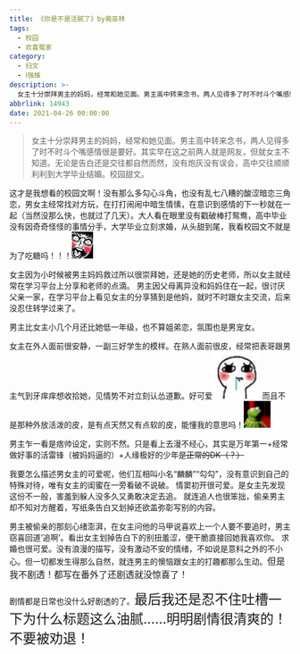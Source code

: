 ```yaml
---
title: 《你是不是活腻了》by蔺巫林
tags:
  - 校园
  - 欢喜冤家
category:
  - 扫文
  - Ⅰ强推
description: >-
  女主十分崇拜男主的妈妈，经常和她见面。男主高中转来念书，两人见得多了时不时斗个嘴感情很是要好。其实早在这之前两人就是网友，但就女主不知道。无论是告白还是交往都自然而然，没有炮灰没有误会，高中交往顺顺利利到大学毕业结婚。校园甜文。
abbrlink: 14943
date: 2021-04-26 00:00:00
---
```

<meta name="referrer" content="no-referrer" />

> 女主十分崇拜男主的妈妈，经常和她见面。男主高中转来念书，两人见得多了时不时斗个嘴感情很是要好。其实早在这之前两人就是网友，但就女主不知道。无论是告白还是交往都自然而然，没有炮灰没有误会，高中交往顺顺利利到大学毕业结婚。校园甜文。

<!-- more -->

这才是我想看的校园文啊！没有那么多勾心斗角，也没有乱七八糟的酸涩暗恋三角恋，男女主经常找对方玩，在打打闹闹中暗生情愫，在意识到感情的下一秒就在一起（当然没那么快，也就过了几天）。大人看在眼里没有戳破棒打鸳鸯，高中毕业没有因奇奇怪怪的事情分手，大学毕业立刻求婚，从头甜到尾，我看校园文不就是为了吃糖吗！！！<img src="/bq/paoxiao.gif" id="bq">

女主因为小时候被男主妈妈救过所以很崇拜她，还是她的历史老师，所以女主就经常在学习平台上分享和老师的点滴。
男主因父母离异没和妈妈住在一起，很讨厌父亲一家，在学习平台上看见女主的分享猜到是他妈，就时不时跟女主交流，后来没忍住转学过来了。

男主比女主小几个月还比她低一年级，也不算姐弟恋，氛围也是男宠女。

女主在外人面前很安静，一副三好学生的模样。在熟人面前很皮，经常把表哥跟男主气到牙痒痒想收拾她，见情势不对立刻认怂道歉。好可爱<img src="/bq/IMG_2741.JPG" id="bq">
而且不是那种外放活泼的皮，是有点天然又有点软的皮，能懂我的意思吗！<img src="/bq/zhuakuang.gif" id="bq">

男主乍一看是痞帅设定，实则不然。只是看上去漫不经心，其实是万年第一+经常做好事的活雷锋（被妈妈逼的）+人缘极好的少年~~是正常的DK（？）~~

我要怎么描述男女主的可爱呢，他们互相叫小名“麟麟”“勾勾”，没有意识到自己的特殊对待，唯有女主的闺蜜在一旁看破不说破。
情窦初开很可爱。是女主先发现这份不一般，害羞到躲人没多久又勇敢决定去追。
就连追人也很笨拙，偷亲男主却不知对方醒着，写纸条告白又划掉还欲盖弥彰写别的内容。

男主被偷亲的那刻心绪澎湃，在女主问他的马甲说喜欢上一个人要不要追时，男主窃喜回道‘追啊’。看出女主划掉告白下的别扭羞涩，便干脆直接回她我喜欢你。
求婚也很可爱。没有浪漫的描写，没有激动不安的情绪，不如说是意料之外的不小心。但一切都发生得那么自然，就连男主的懊恼跟女主的打趣都那么生动。<font size=3.5>但是我不剧透！都写在番外了还剧透就没惊喜了！</font>

剧情都是日常也没什么好剧透的了。<font size=5>最后我还是忍不住吐槽一下为什么标题这么油腻……明明剧情很清爽的！不要被劝退！</font>